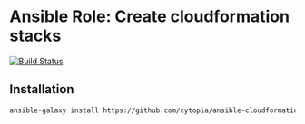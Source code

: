 # Ansible Role: Create cloudformation stacks

[![Build Status](https://travis-ci.org/cytopia/ansible-cloudformation.svg?branch=master)](https://travis-ci.org/cytopia/ansible-cloudformation)

## Installation
```bash
ansible-galaxy install https://github.com/cytopia/ansible-cloudformation
```
